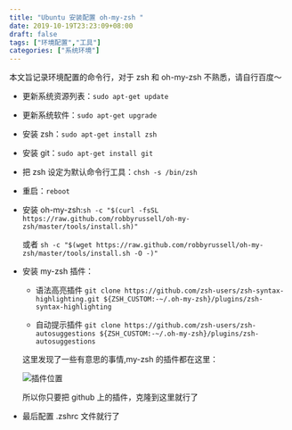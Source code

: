 ```yaml
---
title: "Ubuntu 安装配置 oh-my-zsh "
date: 2019-10-19T23:23:09+08:00
draft: false
tags: ["环境配置","工具"]
categories: ["系统环境"]
---
```

本文旨记录环境配置的命令行，对于 zsh 和 oh-my-zsh 不熟悉，请自行百度～
* 更新系统资源列表：`sudo apt-get update`
* 更新系统软件：`sudo apt-get upgrade`
* 安装 zsh：`sudo apt-get install zsh`
* 安装 git：`sudo apt-get install git`
* 把 zsh 设定为默认命令行工具：`chsh -s /bin/zsh`
* 重启：`reboot`
* 安装 oh-my-zsh:`sh -c "$(curl -fsSL https://raw.github.com/robbyrussell/oh-my-zsh/master/tools/install.sh)"`
    
    或者
    `sh -c "$(wget https://raw.github.com/robbyrussell/oh-my-zsh/master/tools/install.sh -O -)"`

* 安装 my-zsh 插件： 
    * 语法高亮插件
    `git clone https://github.com/zsh-users/zsh-syntax-highlighting.git ${ZSH_CUSTOM:-~/.oh-my-zsh}/plugins/zsh-syntax-highlighting`

    * 自动提示插件
    `git clone https://github.com/zsh-users/zsh-autosuggestions ${ZSH_CUSTOM:-~/.oh-my-zsh}/plugins/zsh-autosuggestions`

    这里发现了一些有意思的事情,my-zsh 的插件都在这里：

    ![插件位置](https://blog-img-1256389522.cos.ap-chengdu.myqcloud.com/MongoDB/20191018192633.png)

    所以你只要把 github 上的插件，克隆到这里就行了

* 最后配置  .zshrc 文件就行了

